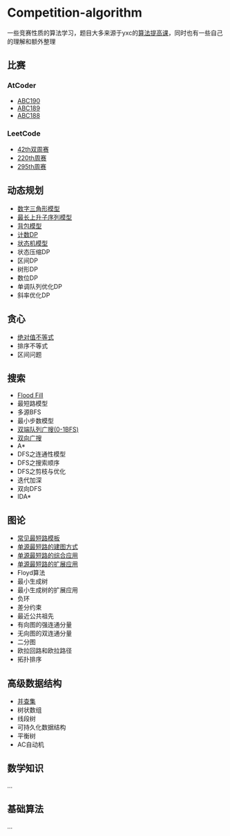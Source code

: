 # Competition-algorithm
一些竞赛性质的算法学习，题目大多来源于yxc的[算法提高课](https://www.acwing.com/activity/content/16/)，同时也有一些自己的理解和额外整理

## 比赛
### AtCoder
- [ABC190](https://imlgw.top/2021/02/04/891c3448/)
- [ABC189](https://imlgw.top/2021/01/28/e9dbbdad/)
- [ABC188](https://imlgw.top/2021/01/21/9edc8d3b/)
### LeetCode
- [42th双周赛](https://imlgw.top/2021/01/06/f0b3824b/)
- [220th周赛](https://imlgw.top/2020/12/29/8e50a4df/)
- [295th周赛](https://imlgw.top/2022/06/01/1cbd408/)
## 动态规划
- [数字三角形模型](https://imlgw.top/2020/11/09/22c967e1/)
- [最长上升子序列模型](https://imlgw.top/2020/11/14/f00d00a3/)
- [背包模型](https://imlgw.top/2021/03/02/e60f310b/)
- [计数DP](https://imlgw.top/2021/04/09/b34c4165/)
- [状态机模型](https://imlgw.top/2022/01/01/2fc471b9/)
- 状态压缩DP
- 区间DP
- 树形DP
- 数位DP
- 单调队列优化DP
- 斜率优化DP
## 贪心
- [绝对值不等式](https://imlgw.top/2021/01/10/6134a4bc/)
- 排序不等式
- 区间问题
## 搜索
- [Flood Fill](https://imlgw.top/2021/03/25/89c67f8e/)
- 最短路模型
- 多源BFS
- 最小步数模型
- [双端队列广搜(0-1BFS)](https://imlgw.top/2021/08/21/91f9d060/)
- [双向广搜](https://imlgw.top/2021/09/19/b9d77e2c/)
- A*
- DFS之连通性模型
- DFS之搜索顺序
- DFS之剪枝与优化
- 迭代加深
- 双向DFS
- IDA*

## 图论
- [常见最短路模板](https://imlgw.top/2021/03/17/c163e5c9/)
- [单源最短路的建图方式](https://imlgw.top/2021/03/28/8e9b2c41/)
- [单源最短路的综合应用](https://imlgw.top/2022/05/20/d2494640/)
- [单源最短路的扩展应用](https://imlgw.top/2022/05/20/d2494640/)
- Floyd算法
- 最小生成树
- 最小生成树的扩展应用
- 负环
- 差分约束
- 最近公共祖先
- 有向图的强连通分量
- 无向图的双连通分量
- 二分图
- 欧拉回路和欧拉路径
- 拓扑排序

## 高级数据结构
- [并查集](https://imlgw.top/2020/02/02/c517589e/)
- 树状数组
- 线段树
- 可持久化数据结构
- 平衡树
- AC自动机

## 数学知识
...
## 基础算法
...
